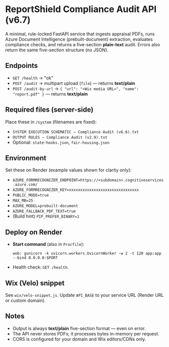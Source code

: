 # ReportShield Compliance Audit API (v6.7)

A minimal, rule-locked FastAPI service that ingests appraisal PDFs, runs Azure Document Intelligence
(prebuilt-document) extraction, evaluates compliance checks, and returns a five-section **plain-text** audit.
Errors also return the same five-section structure (no JSON).

## Endpoints
- `GET /health` → "ok"
- `POST /audit` → multipart upload (`file`) — returns **text/plain**
- `POST /audit-by-url` → `{ "url": "<Wix media URL>", "name": "report.pdf" }` — returns **text/plain**

## Required files (server-side)
Place these in `/system` (filenames are fixed):
- `SYSTEM EXECUTION SCHEMATIC – Compliance Audit (v6.6).txt`
- `OUTPUT RULES – Compliance Audit (v2.9).txt`
- Optional: `state-hooks.json`, `fair-housing.json`

## Environment
Set these on Render (example values shown for clarity only):
- `AZURE_FORMRECOGNIZER_ENDPOINT=https://<subdomain>.cognitiveservices.azure.com/`
- `AZURE_FORMRECOGNIZER_KEY=xxxxxxxxxxxxxxxxxxxxxxxxxxxxxxx`
- `PUBLIC_MODE=true`
- `MAX_MB=25`
- `AZURE_MODEL=prebuilt-document`
- `AZURE_FALLBACK_PDF_TEXT=true`
- (Build hint) `PIP_PREFER_BINARY=1`

## Deploy on Render
- **Start command** (also in `Procfile`):
  ```
  web: gunicorn -k uvicorn.workers.UvicornWorker -w 2 -t 120 app:app --bind 0.0.0.0:$PORT
  ```
- Health check: `GET /health`.

## Wix (Velo) snippet
See `wix/velo-snippet.js`. Update `API_BASE` to your service URL (Render URL or custom domain).

## Notes
- Output is always **text/plain** five-section format — even on error.
- The API never stores PDFs; it processes bytes in-memory per request.
- CORS is configured for your domain and Wix editors/CDNs only.
